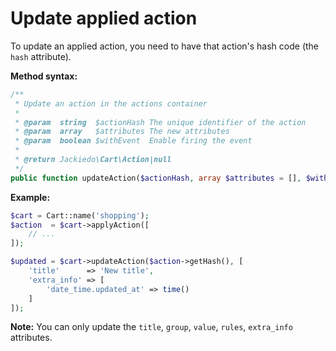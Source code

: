 # Update applied action
To update an applied action, you need to have that action's hash code (the `hash` attribute).

**Method syntax:**

```php
/**
 * Update an action in the actions container
 *
 * @param  string  $actionHash The unique identifier of the action
 * @param  array   $attributes The new attributes
 * @param  boolean $withEvent  Enable firing the event
 *
 * @return Jackiedo\Cart\Action|null
 */
public function updateAction($actionHash, array $attributes = [], $withEvent = true);
```

**Example:**

```php
$cart = Cart::name('shopping');
$action  = $cart->applyAction([
    // ...
]);

$updated = $cart->updateAction($action->getHash(), [
    'title'      => 'New title',
    'extra_info' => [
        'date_time.updated_at' => time()
    ]
]);
```

**Note:** You can only update the `title`, `group`, `value`, `rules`, `extra_info` attributes.
